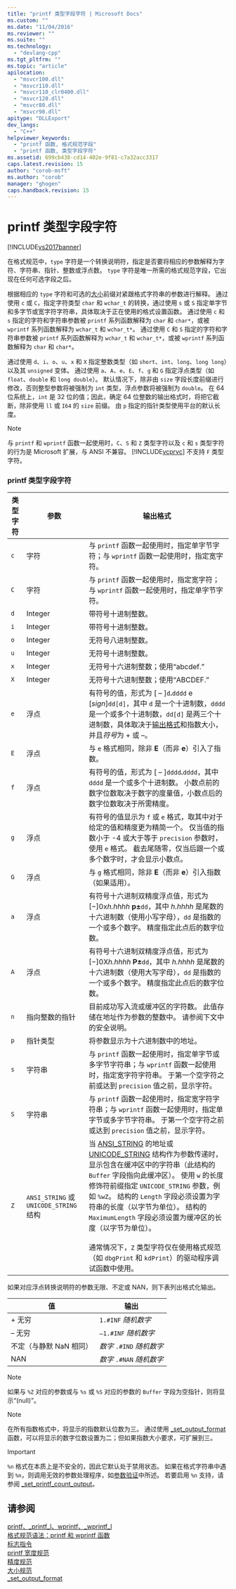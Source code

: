 ```yaml
---
title: "printf 类型字段字符 | Microsoft Docs"
ms.custom: ""
ms.date: "11/04/2016"
ms.reviewer: ""
ms.suite: ""
ms.technology: 
  - "devlang-cpp"
ms.tgt_pltfrm: ""
ms.topic: "article"
apilocation: 
  - "msvcr100.dll"
  - "msvcr110.dll"
  - "msvcr110_clr0400.dll"
  - "msvcr120.dll"
  - "msvcr80.dll"
  - "msvcr90.dll"
apitype: "DLLExport"
dev_langs: 
  - "C++"
helpviewer_keywords: 
  - "printf 函数, 格式规范字段"
  - "printf 函数, 类型字段字符"
ms.assetid: 699cb438-cd14-402e-9f81-c7a32acc3317
caps.latest.revision: 15
author: "corob-msft"
ms.author: "corob"
manager: "ghogen"
caps.handback.revision: 15
---
```

# printf 类型字段字符
[!INCLUDE[vs2017banner](../assembler/inline/includes/vs2017banner.md)]

在格式规范中，`type` 字符是一个转换说明符，指定是否要将相应的参数解释为字符、字符串、指针、整数或浮点数。  `type` 字符是唯一所需的格式规范字段，它出现在任何可选字段之后。  
  
 根据相应的 `type` 字符和可选的[大小](../c-runtime-library/size-specification.md)前缀对紧跟格式字符串的参数进行解释。  通过使用 `c` 或 `C`，指定字符类型 `char` 和 `wchar_t` 的转换，通过使用 `s` 或 `S` 指定单字节和多字节或宽字符字符串，具体取决于正在使用的格式设置函数。  通过使用 `c` 和 `s` 指定的字符和字符串参数被 `printf` 系列函数解释为 `char` 和 `char*`，或被 `wprintf` 系列函数解释为 `wchar_t` 和 `wchar_t*`。  通过使用 `C` 和 `S` 指定的字符和字符串参数被 `printf` 系列函数解释为 `wchar_t` 和 `wchar_t*`，或被 `wprintf` 系列函数解释为 `char` 和 `char*`。  
  
 通过使用 `d`、`i`、`o`、`u`、`x` 和 `X` 指定整数类型（如 `short`、`int`、`long`、`long long`）以及其 `unsigned` 变体。  通过使用 `a`、`A`、`e`、`E`、`f`、`g` 和 `G` 指定浮点类型（如 `float`、`double` 和 `long double`）。  默认情况下，除非由 `size` 字段长度前缀进行修改，否则整型参数将被强制为 `int` 类型，浮点参数将被强制为 `double`。  在 64 位系统上，`int` 是 32 位的值；因此，确定 64 位整数的输出格式时，将把它截断，除非使用 `ll` 或 `I64` 的 `size` 前缀。  由 `p` 指定的指针类型使用平台的默认长度。  
  
> [!NOTE]
>  与 `printf` 和 `wprintf` 函数一起使用时，`C`、`S` 和 `Z` 类型字符以及 `c` 和 `s` 类型字符的行为是 Microsoft 扩展，与 ANSI 不兼容。  [!INCLUDE[vcprvc](../build/includes/vcprvc_md.md)] 不支持 `F` 类型字符。  
  
### printf 类型字段字符  
  
|类型字符|参数|输出格式|  
|----------|--------|----------|  
|`c`|字符|与 `printf` 函数一起使用时，指定单字节字符；与 `wprintf` 函数一起使用时，指定宽字符。|  
|`C`|字符|与 `printf` 函数一起使用时，指定宽字符；与 `wprintf` 函数一起使用时，指定单字节字符。|  
|`d`|Integer|带符号十进制整数。|  
|`i`|Integer|带符号十进制整数。|  
|`o`|Integer|无符号八进制整数。|  
|`u`|Integer|无符号十进制整数。|  
|`x`|Integer|无符号十六进制整数；使用“abcdef.”|  
|`X`|Integer|无符号十六进制整数；使用“ABCDEF.”|  
|`e`|浮点|有符号的值，形式为 \[ – \]`d`**.**`dddd` e \[*sign*\]`dd[d]`，其中 `d` 是一个十进制数，`dddd` 是一个或多个十进制数，`dd[d]` 是两三个十进制数，具体取决于[输出格式](../c-runtime-library/set-output-format.md)和指数大小，并且*符号*为 \+ 或 –。|  
|`E`|浮点|与 `e` 格式相同，除非 **E**（而非 **e**）引入了指数。|  
|`f`|浮点|有符号的值，形式为 \[ – \]`dddd`**.**`dddd`，其中 `dddd` 是一个或多个十进制数。  小数点前的数字位数取决于数字的度量值，小数点后的数字位数取决于所需精度。|  
|`g`|浮点|有符号的值显示为 `f` 或 `e` 格式，取其中对于给定的值和精度更为精简一个。  仅当值的指数小于 \-4 或大于等于 `precision` 参数时，使用 `e` 格式。  截去尾随零，仅当后跟一个或多个数字时，才会显示小数点。|  
|`G`|浮点|与 `g` 格式相同，除非 **E**（而非 **e**）引入指数（如果适用）。|  
|`a`|浮点|有符号十六进制双精度浮点值，形式为 \[−\]0x*h.hhhh* **p±**`dd`，其中 *h.hhhh* 是尾数的十六进制数（使用小写字母），`dd` 是指数的一个或多个数字。  精度指定此点后的数字位数。|  
|`A`|浮点|有符号十六进制双精度浮点值，形式为 \[−\]0X*h.hhhh* **P±**`dd`，其中 *h.hhhh* 是尾数的十六进制数（使用大写字母），`dd` 是指数的一个或多个数字。  精度指定此点后的数字位数。|  
|`n`|指向整数的指针|目前成功写入流或缓冲区的字符数。  此值存储在地址作为参数的整数中。  请参阅下文中的安全说明。|  
|`p`|指针类型|将参数显示为十六进制数中的地址。|  
|`s`|字符串|与 `printf` 函数一起使用时，指定单字节或多字节字符串；与 `wprintf` 函数一起使用时，指定宽字符字符串。  于第一个空字符之前或达到 `precision` 值之前，显示字符。|  
|`S`|字符串|与 `printf` 函数一起使用时，指定宽字符字符串；与 `wprintf` 函数一起使用时，指定单字节或多字节字符串。  于第一个空字符之前或达到 `precision` 值之前，显示字符。|  
|`Z`|`ANSI_STRING` 或 `UNICODE_STRING` 结构|当 [ANSI\_STRING](http://msdn.microsoft.com/library/windows/hardware/ff540605.aspx) 的地址或 [UNICODE\_STRING](http://msdn.microsoft.com/library/windows/hardware/ff564879.aspx) 结构作为参数传递时，显示包含在缓冲区中的字符串（此结构的 `Buffer` 字段指向此缓冲区）。  使用 `w` 的长度修饰符前缀指定 `UNICODE_STRING` 参数，例如 `%wZ`。  结构的 `Length` 字段必须设置为字符串的长度（以字节为单位）。  结构的 `MaximumLength` 字段必须设置为缓冲区的长度（以字节为单位）。<br /><br /> 通常情况下，`Z` 类型字符仅在使用格式规范（如 `dbgPrint` 和 `kdPrint`）的驱动程序调试函数中使用。|  
  
 如果对应浮点转换说明符的参数无限、不定或 NAN，则下表列出格式化输出。  
  
|值|输出|  
|-------|--------|  
|\+ 无穷|`1.#INF` *随机数字*|  
|– 无穷|`–1.#INF` *随机数字*|  
|不定（与静默 NaN 相同）|*数字* `.#IND` *随机数字*|  
|NAN|*数字* `.#NAN` *随机数字*|  
  
> [!NOTE]
>  如果与 `%Z` 对应的参数或与 `%s` 或 `%S` 对应的参数的 `Buffer` 字段为空指针，则将显示“\(null\)”。  
  
> [!NOTE]
>  在所有指数格式中，将显示的指数默认位数为三。  通过使用 [\_set\_output\_format](../c-runtime-library/set-output-format.md) 函数，可以将显示的数字位数设置为二；但如果指数大小要求，可扩展到三。  
  
> [!IMPORTANT]
>  `%n` 格式在本质上是不安全的，因此它默认处于禁用状态。  如果在格式字符串中遇到 `%n`，则调用无效的参数处理程序，如[参数验证](../c-runtime-library/parameter-validation.md)中所述。  若要启用 `%n` 支持，请参阅 [\_set\_printf\_count\_output](../c-runtime-library/reference/set-printf-count-output.md)。  
  
## 请参阅  
 [printf、\_printf\_l、wprintf、\_wprintf\_l](../c-runtime-library/reference/printf-printf-l-wprintf-wprintf-l.md)   
 [格式规范语法：printf 和 wprintf 函数](../c-runtime-library/format-specification-syntax-printf-and-wprintf-functions.md)   
 [标志指令](../c-runtime-library/flag-directives.md)   
 [printf 宽度规范](../c-runtime-library/printf-width-specification.md)   
 [精度规范](../c-runtime-library/precision-specification.md)   
 [大小规范](../c-runtime-library/size-specification.md)   
 [\_set\_output\_format](../c-runtime-library/set-output-format.md)